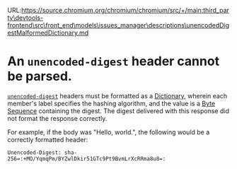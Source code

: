 URL:https://source.chromium.org/chromium/chromium/src/+/main:third_party\devtools-frontend\src\front_end\models\issues_manager\descriptions\unencodedDigestMalformedDictionary.md
# An `unencoded-digest` header cannot be parsed.

[`unencoded-digest`](unencodedDigestHeader) headers must be formatted as a
[Dictionary](sfDictionary), wherein each member's label specifies the hashing
algorithm, and the value is a [Byte Sequence](sfByteSequence) containing the
digest. The digest delivered with this response did not format the response
correctly.

For example, if the body was "Hello, world.", the following would be a correctly
formatted header:

```
Unencoded-Digest: sha-256=:+MO/YqmqPm/BYZwlDkir51GTc9Pt9BvmLrXcRRma8u8=:
```
